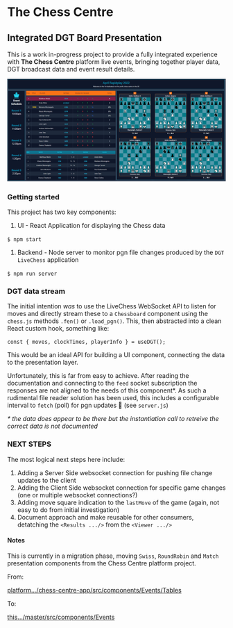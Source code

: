 # The Chess Centre

## Integrated DGT Board Presentation

This is a work in-progress project to provide a fully integrated experience with **The Chess Centre** platform live events, bringing together player data, DGT broadcast data and event result details.

<img src="./img/example-full.png" />


### Getting started

This project has two key components:

1. UI - React Application for displaying the Chess data

```$ npm start```

1. Backend - Node server to monitor pgn file changes produced by the `DGT LiveChess` application

```$ npm run server```


### DGT data stream

The initial intention _was_ to use the LiveChess WebSocket API to listen for moves and directly stream these to a `Chessboard` component using the `chess.js` methods `.fen()` or `.load_pgn()`. This, then abstracted into a clean React custom hook, something like:

```
const { moves, clockTimes, playerInfo } = useDGT();
```

This would be an ideal API for building a UI component, connecting the data to the presentation layer.

Unfortunately, this is far from easy to achieve. After reading the documentation and connecting to the `feed` socket subscription the responses are not aligned to the needs of this component*. As such a rudimental file reader solution has been used, this includes a configurable interval to `fetch` (poll) for pgn updates 🤢 (see `server.js`)

_* the data does appear to be there but the instantiation call to retreive the correct data is not documented_

### NEXT STEPS

The most logical next steps here include:

1. Adding a Server Side websocket connection for pushing file change updates to the client
2. Adding the Client Side websocket connection for specific game changes (one or multiple websocket connections?)
3. Adding move square indication to the `lastMove` of the game (again, not easy to do from initial investigation)
4. Document approach and make reusable for other consumers, detatching the `<Results .../>` from the `<Viewer .../>`


#### Notes

This is currently in a migration phase, moving `Swiss`, `RoundRobin` and `Match` presentation components from the Chess Centre platform project.

From:

[platform.../chess-centre-app/src/components/Events/Tables](https://github.com/chess-centre/platform/tree/master/chess-centre-app/src/components/Events/Tables)

To:

[this.../master/src/components/Events](https://github.com/chess-centre/broadcasts/tree/master/src/components/Events)
